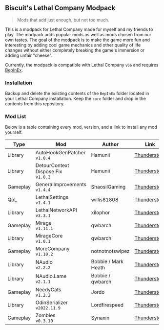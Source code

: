 ## Biscuit's Lethal Company Modpack

> Mods that add just enough, but not too much.

This is a modpack for Lethal Company made for myself and my friends to play. The modpack adds popular mods as well as
mods chosen from our own tastes. The goal of the modpack is to make the game more fun and interesting by adding cool
game mechanics and other quality of life changes without either completely breaking the game's immersion or adding
unfair "cheese".

Currently, the modpack is compatible with Lethal Company `v66` and
requires [BepInEx](https://github.com/BepInEx/BepInEx).

### Installation

Backup and delete the existing contents of the `BepInEx` folder located in your Lethal Company installation. Keep
the `core` folder and drop in the contents from this repository.

### Mod List

Below is a table containing every mod, version, and a link to install any mod yourself.

| Type     | Mod                                   | Author              | Link                                                                                          |
|----------|---------------------------------------|---------------------|-----------------------------------------------------------------------------------------------|
| Library  | AutoHookGenPatcher<br>`v1.0.4`        | Hamunii             | [Thunderstore](https://thunderstore.io/c/lethal-company/p/Hamunii/AutoHookGenPatcher/)        |
| Library  | DetourContext Dispose Fix<br>`v1.0.3` | Hamunii             | [Thunderstore](https://thunderstore.io/c/lethal-company/p/Hamunii/DetourContext_Dispose_Fix/) |
| Gameplay | GeneralImprovements<br>`v1.4.4`       | ShaosilGaming       | [Thunderstore](https://thunderstore.io/c/lethal-company/p/ShaosilGaming/GeneralImprovements/) |
| QoL      | LethalSettings<br>`v1.4.1`            | willis81808         | [Thunderstore](https://thunderstore.io/c/lethal-company/p/willis81808/LethalSettings/)        |
| Library  | LethalNetworkAPI<br>`v3.3.1`          | xilophor            | [Thunderstore](https://thunderstore.io/c/lethal-company/p/xilophor/LethalNetworkAPI/)         |
| Gameplay | Mirage<br>`v1.11.1`                   | qwbarch             | [Thunderstore](https://thunderstore.io/c/lethal-company/p/qwbarch/Mirage/)                    |
| Library  | MirageCore<br>`v1.0.1`                | qwbarch             | [Thunderstore](https://thunderstore.io/c/lethal-company/p/qwbarch/MirageCore/)                |
| Gameplay | MoreCompany<br>`v1.10.2`              | notnotnotswipez     | [Thunderstore](https://thunderstore.io/c/lethal-company/p/notnotnotswipez/MoreCompany/)       |
| Library  | NAudio<br>`v2.2.2`                    | Bobbie / Mark Heath | [Thunderstore](https://thunderstore.io/c/lethal-company/p/Bobbie/NAudio/)                     |
| Library  | NAudio.Lame<br>`v2.1.1`               | Bobbie / qwbarch    | [Thunderstore](https://thunderstore.io/c/lethal-company/p/qwbarch/NAudioLame/)                |
| Gameplay | NeedyCats<br>`v1.2.2`                 | Jordo               | [Thunderstore](https://thunderstore.io/c/lethal-company/p/Jordo/NeedyCats/)                   |
| Library  | OdinSerializer<br>`v2022.11.9`        | Lordfirespeed       | [Thunderstore](https://thunderstore.io/c/lethal-company/p/Lordfirespeed/OdinSerializer/)      |
| Gameplay | Zombies<br>`v0.3.10`                  | Synaxin             | [Thunderstore](https://thunderstore.io/c/lethal-company/p/Synaxin/Zombies/)                   |
